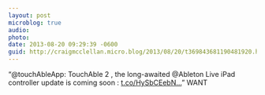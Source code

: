 ```yaml
---
layout: post
microblog: true
audio: 
photo: 
date: 2013-08-20 09:29:39 -0600
guid: http://craigmcclellan.micro.blog/2013/08/20/t369843681190481920.html
---
```

“@touchAbleApp: TouchAble 2 , the long-awaited @Ableton Live iPad controller update is coming soon : [t.co/HySbCEebN...](http://t.co/HySbCEebNe)” WANT
